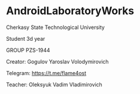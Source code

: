 # AndroidLaboratoryWorks

Cherkasy State Technological University

Student 3d year

GROUP PZS-1944

Creator: Gogulov Yaroslav Volodymirovich

Telegram: https://t.me/flame4ost

Teacher: Oleksyuk Vadim Vladimirovich
